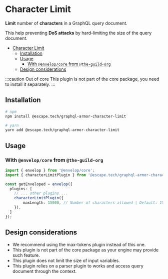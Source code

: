 # Character Limit

**Limit** number of **characters** in a GraphQL query document.

This help preventing **DoS attacks** by hard-limiting the size of the query document.

- [Character Limit](#character-limit)
  - [Installation](#installation)
  - [Usage](#usage)
    - [With `@envelop/core` from `@the-guild-org`](#with-envelopcore-from-the-guild-org)
  - [Design considerations](#design-considerations)

:::caution Out of core
This plugin is not part of the core package, you need to install it separately.
:::

## Installation

```bash
# npm
npm install @escape.tech/graphql-armor-character-limit

# yarn
yarn add @escape.tech/graphql-armor-character-limit
```

## Usage

### With `@envelop/core` from `@the-guild-org`

```ts
import { envelop } from '@envelop/core';
import { characterLimitPlugin } from '@escape.tech/graphql-armor-character-limit';

const getEnveloped = envelop({
  plugins: [
    // ... other plugins ...
    characterLimitPlugin({
        maxLength: 15000, // Number of characters allowed | Default: 15000
    }),
  ]
});
```

## Design considerations

- We recommend using the max-tokens plugin instead of this one.
- This plugin is not part of the core package as your engine may provide such feature.
- This plugin does not limit the size of input variables.
- This plugin relies on a parser plugin to works and access query document through the context.
